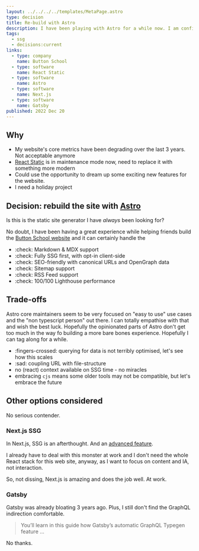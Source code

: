 ```yaml
---
layout: ../../../../templates/MetaPage.astro
type: decision
title: Re-build with Astro
description: I have been playing with Astro for a while now. I am confident this is the static site generator I have always been looking for.
tags:
  - ssg
  - decisions:current
links:
  - type: company
    name: Button School
  - type: software
    name: React Static
  - type: software
    name: Astro
  - type: software
    name: Next.js
  - type: software
    name: Gatsby
published: 2022 Dec 20
---
```


## Why

- My website's core metrics have been degrading over the last 3 years. Not acceptable anymore
- [React Static](/meta/records/rejected/react-static) is in maintenance mode now, need to replace it with something more modern
- Could use the opportunity to dream up some exciting new features for the website.
- I need a holiday project

## Decision: rebuild the site with [Astro](https://astro.build)

Is this is the static site generator I have _always_ been looking for?

No doubt, I have been having a great experience while helping friends build the [Button School website](https://buttonschool.com/) and it can certainly handle the

- :check: Markdown & MDX support
- :check: Fully SSG first, with opt-in client-side
- :check: SEO-friendly with canonical URLs and OpenGraph data
- :check: Sitemap support
- :check: RSS Feed support
- :check: 100/100 Lighthouse performance

## Trade-offs

Astro core maintainers seem to be very focused on "easy to use" use cases and the "non typescript person" out there. I can totally empathise with that and wish the best luck. Hopefully the opinionated parts of Astro don't get too much in the way fo building a more bare bones experience. Hopefully I can tag along for a while.

- :fingers-crossed: querying for data is not terribly optimised, let's see how this scales
- :sad: coupling URL with file-structure
- no (react) context available on SSG time - no miracles
- embracing `cjs` means some older tools may not be compatible, but let's embrace the future

## Other options considered

No serious contender.

### Next.js SSG

In Next.js, SSG is an afterthought. And an [advanced feature](https://nextjs.org/docs/advanced-features/static-html-export).

I already have to deal with this monster at work and I don't need the whole React stack for this web site, anyway, as I want to focus on content and IA, not interaction.

So, not dissing, Next.js is amazing and does the job well. At work.

### Gatsby

Gatsby was already bloating 3 years ago. Plus, I still don't find the GraphQL indirection comfortable.

> You’ll learn in this guide how Gatsby’s automatic GraphQL Typegen feature ...

No thanks.
